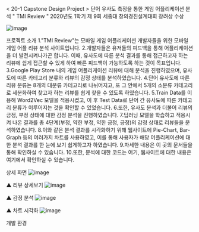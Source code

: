 < 20-1 Capstone Design Project >
단어 유사도 측정을 통한 게임 어플리케이션 분석 " TMI Review "
2020년도 1학기 제 9회 세종대 창의경진설계대회 장려상 수상



![image](https://user-images.githubusercontent.com/78082118/123188330-d1083d00-d4d6-11eb-8fdc-eee456b0a4e5.png)



프로젝트 소개
1."TMI Review"는 모바일 게임 어플리케이션 개발자들을 위한 모바일 게임 어플 리뷰 분석 사이트입니다.
2.개발자들은 유저들의 피드백을 통해 어플리케이션을 더 발전시켜나가곤 합니다. 이때, 유사도에 따른 분석 결과를 통해 접근하고자 하는 리뷰에 쉽게 접근할 수 있게 하여 빠른 피드백이 가능하도록 하는 것이 목표입니다.
3.Google Play Store 내의 게임 어플리케이션 리뷰에 대해 분석을 진행하였으며, 유사도에 따른 카테고리 분류와 리뷰의 감정 상태를 분석하였습니다.
4.단어 유사도에 따른 리뷰 분류는 8개의 대분류 카테고리로 나뉘어지고, 또 그 안에서 5개의 소분류 카테고리로 세분화하여 찾고자 하는 리뷰를 쉽게 찾을 수 있도록 하였습니다.
5.Train Data를 이용해 Word2Vec 모델을 적용시켰고, 이 후 Test Data로 단어 간 유사도에 따른 카테고리 분류가 이루어지는 것을 확인할 수 있었습니다.
6.또한, 유사도 분석과 더불어 리뷰의 긍정, 부정 상태에 대한 감정 분석을 진행하였습니다.
7.딥러닝 모델을 학습하고 적용시켜 나온 결과를 총 4단계(부정, 약한 부정, 약한 긍정, 긍정)의 감정 상태로 리뷰들을 분석하였습니다.
8.이와 같은 분석 결과를 시각화하기 위해 웹사이트에 Pie-Chart, Bar-Graph 등의 여러가지 차트를 사용하였고, 이를 통해 사용자가 해당 어플리케이션에 대한 분석 결과를 한 눈에 보기 쉽게하고자 하였습니다.
9.자세한 내용은 이 곳의 문서들을 통해 확인하실 수 있습니다.
10.또한, 분석에 대한 코드는 여기, 웹사이트에 대한 내용은 여기에서 확인하실 수 있습니다.

상세 화면
![image](https://user-images.githubusercontent.com/78082118/123188343-d9607800-d4d6-11eb-8054-7a578a0fbc7c.png)

▲ 리뷰 상세보기
![image](https://user-images.githubusercontent.com/78082118/123188496-175d9c00-d4d7-11eb-9a4d-bb4049b218ee.png)

▲ 감정 분석
![image](https://user-images.githubusercontent.com/78082118/123188536-280e1200-d4d7-11eb-86c6-ccb137a92c33.png)

▲ 차트 시각화
![image](https://user-images.githubusercontent.com/78082118/123188550-2e03f300-d4d7-11eb-9818-81617952fedc.png)

개발 환경

